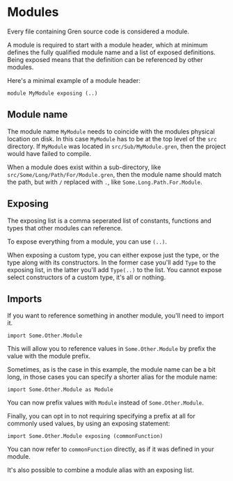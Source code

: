 # Modules

Every file containing Gren source code is considered a module.

A module is required to start with a module header, which at minimum defines the fully qualified module name and a list of exposed definitions. Being exposed means that the definition can be referenced by other modules.

Here's a minimal example of a module header:

```gren
module MyModule exposing (..)
```

## Module name

The module name `MyModule` needs to coincide with the modules physical location on disk. In this case `MyModule` has to be at the top level of the `src` directory. If `MyModule` was located in `src/Sub/MyModule.gren`, then the project would have failed to compile.

When a module does exist within a sub-directory, like `src/Some/Long/Path/For/Module.gren`, then the module name should match the path, but with `/` replaced with `.`, like `Some.Long.Path.For.Module`.

## Exposing

The exposing list is a comma seperated list of constants, functions and types that other modules can reference.

To expose everything from a module, you can use `(..)`.

When exposing a custom type, you can either expose just the type, or the type along with its constructors. In the former case you'll add `Type` to the exposing list, in the latter you'll add `Type(..)` to the list. You cannot expose select constructors of a custom type, it's all or nothing.

## Imports

If you want to reference something in another module, you'll need to import it.

```gren
import Some.Other.Module
```

This will allow you to reference values in `Some.Other.Module` by prefix the value with the module prefix.

Sometimes, as is the case in this example, the module name can be a bit long, in those cases you can specify a shorter alias for the module name:

```gren
import Some.Other.Module as Module
```

You can now prefix values with `Module` instead of `Some.Other.Module`.

Finally, you can opt in to not requiring specifying a prefix at all for commonly used values, by using an exposing statement:

```gren
import Some.Other.Module exposing (commonFunction)
```

You can now refer to `commonFunction` directly, as if it was defined in your module.

It's also possible to combine a module alias with an exposing list.
